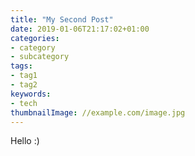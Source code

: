 ```yaml
---
title: "My Second Post"
date: 2019-01-06T21:17:02+01:00
categories:
- category
- subcategory
tags:
- tag1
- tag2
keywords:
- tech
thumbnailImage: //example.com/image.jpg
---
```


<!--more-->

Hello :)